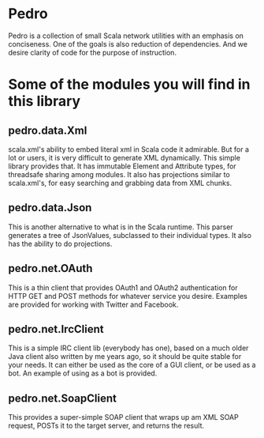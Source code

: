# Pedro
Pedro is a collection of small Scala network utilities with an emphasis on
conciseness.  One of the goals is also reduction of dependencies. And we desire
clarity of code for the purpose of instruction.

# Some of the modules you will find in this library

## pedro.data.Xml
scala.xml's ability to embed literal xml in Scala code it admirable. But for a lot
or users, it is very difficult to generate XML dynamically.  This simple library
provides that.  It has immutable Element and Attribute types, for threadsafe sharing
among modules.  It also has projections similar to scala.xml's, for easy searching
and grabbing data from XML chunks.

## pedro.data.Json
This is another alternative to what is in the Scala runtime.  This parser generates
a tree of JsonValues, subclassed to their individual types.  It also has the ability
to do projections.

## pedro.net.OAuth
This is a thin client that provides OAuth1 and OAuth2 authentication for HTTP GET
and POST methods for whatever service you desire.  Examples are provided for 
working with Twitter and Facebook.

## pedro.net.IrcClient
This is a simple IRC client lib (everybody has one), based on a much older Java
client also written by me years ago, so it should be quite stable for your needs.
It can either be used as the core of a GUI client, or be used as a bot.  An
example of using as a bot is provided.

## pedro.net.SoapClient
This provides a super-simple SOAP client that wraps up am XML SOAP request, POSTs
it to the target server, and returns the result.
